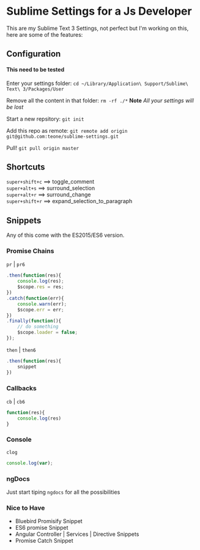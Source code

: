 # Sublime Settings for a Js Developer

This are my Sublime Text 3 Settings, not perfect but I'm working on this, here are some of the features:

## Configuration
#### This need to be tested

Enter your settings folder:
`cd ~/Library/Application\ Support/Sublime\ Text\ 3/Packages/User`

Remove all the content in that folder:
`rm -rf ./*` **Note** _All your settings will be lost_

Start a new repsitory:
`git init`

Add this repo as remote:
`git remote add origin git@github.com:teone/sublime-settings.git`

Pull!
`git pull origin master`


## Shortcuts

`super+shift+c`     ==>     toggle_comment <br>
`super+alt+s`       ==>     surround_selection <br>
`super+alt+r`       ==>     surround_change <br>
`super+shift+r`     ==>     expand_selection_to_paragraph <br>

## Snippets

Any of this come with the ES2015/ES6 version.

### Promise Chains

`pr` | `pr6`

```javascript
.then(function(res){
    console.log(res);
    $scope.res = res;
})
.catch(function(err){
    console.warn(err);
    $scope.err = err;
})
.finally(function(){
    // do something
    $scope.loader = false;
});
```


`then` | `then6`

```javascript
.then(function(res){
    snippet
})
```

### Callbacks

`cb` | `cb6`

```javascript
function(res){
    console.log(res)
}
```

### Console

`clog`

```javascript
console.log(var);
```

### ngDocs

Just start tiping `ngdocs` for all the possibilities

### Nice to Have

- Bluebird Promisify Snippet
- ES6 promise Snippet
- Angular Controller | Services | Directive Snippets
- Promise Catch Snippet

